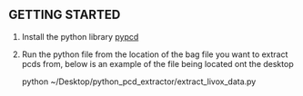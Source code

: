 ## GETTING STARTED

1. Install the python library [pypcd](python_pcd_extractor/pypcd)
2. Run the python file from the location of the bag file you want to extract pcds from, below is an example of the file being located ont the desktop



    python ~/Desktop/python_pcd_extractor/extract_livox_data.py

